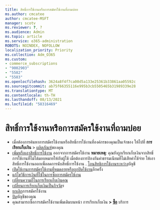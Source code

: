 ```yaml
---
title: สิทธิ์การใช้งานหรือการสมัครใช้งานที่ถามบ่อย
ms.author: cmcatee
author: cmcatee-MSFT
manager: scotv
ms.reviewer: ?, ?
ms.audience: Admin
ms.topic: article
ms.service: o365-administration
ROBOTS: NOINDEX, NOFOLLOW
localization_priority: Priority
ms.collection: Adm_O365
ms.custom:
- commerce_subscriptions
- "9002903"
- "5582"
- "5583"
ms.openlocfilehash: 3624a8f4f7ca00d5a133e25361b33861aa05592c
ms.sourcegitcommit: ab75f66355116e995b3cb5505465b31989339e28
ms.translationtype: MT
ms.contentlocale: th-TH
ms.lasthandoff: 08/13/2021
ms.locfileid: "58316469"
---
```

# <a name="license-or-subscription-faq"></a>สิทธิ์การใช้งานหรือการสมัครใช้งานที่ถามบ่อย

- เมื่อต้องการค้นหาการสมัครใช้งานหรือสิทธิ์การใช้งานที่องค์กรของคุณเป็นเจ้าของ ให้ไปที่ **การเรียกเก็บเงิน**  >  [ผลิตภัณฑ์](https://go.microsoft.com/fwlink/p/?linkid=842054)ของคุณ
- [เพิ่มหรือเอาสิทธิ์การใช้งาน](https://docs.microsoft.com/alchemyinsights/how-to-add-or-reduce-licenses) ออกจากการสมัครใช้งาน
    **หมายเหตุ**: คุณยังถูกเรียกเก็บเงินจากสิทธิ์การใช้งานที่ไม่ได้มอบหมายให้กับผู้ใช้ เมื่อต้องการป้องกันค่าธรรมเนียมที่ไม่เสียค่าใช้จ่าย ให้เอาสิทธิ์การใช้งานออกเพื่อลดการนับสิทธิ์การใช้งาน
. [โอนสิทธิการใช้งานระหว่าง](https://docs.microsoft.com/alchemyinsights/transfer-licenses-between-tenants)บัญชี
- [เปิดใช้งานการสมัครใช้งานที่หมดอายุหรือถูกปิดใช้งาน](https://go.microsoft.com/fwlink/p/?linkid=2117519)อีกครั้ง
- [แก้ไขวิธีการเงินที่ใช้ในการซื้อการสมัครใช้งาน](https://go.microsoft.com/fwlink/p/?linkid=2117167)
- [เปลี่ยนความถี่ในการเรียกเก็บเงินคุณ](https://go.microsoft.com/fwlink/p/?linkid=2119112)
- [เปลี่ยนการเรียกเก็บเงินเป็นกิจวัต](https://go.microsoft.com/fwlink/p/?linkid=2119216)ร
- [ยกเลิก](https://go.microsoft.com/fwlink/p/?linkid=2119113)การสมัครใช้งาน
- [ปิด](https://docs.microsoft.com/alchemyinsights/how-to-close-your-account)บัญชีของคุณ
- คุณสามารถซื้อการสมัครใช้งานเพิ่มเติมบนหน้า การเรียกเก็บเงิน **> [ซื้อ](https://go.microsoft.com/fwlink/p/?linkid=868433)** บริการ